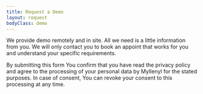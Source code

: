 ```yaml
---
title: Request a Demo
layout: request
bodyClass: demo
---
```


We provide demo remotely and in site. All we need is a little information from you. We will only contact you to book an appoint that works for you and understand your specific requirements.

By submitting this form You confirm that you have read the privacy policy and agree to the processing of your personal data by Myllenyl for the stated purposes. In case of consent, You can revoke your consent to this processing at any time.
